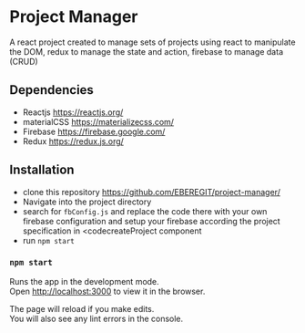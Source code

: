 # Project Manager
A react project created to manage sets of projects using react to manipulate the DOM, redux to manage the state and action, firebase to manage data (CRUD)

## Dependencies
* Reactjs https://reactjs.org/
* materialCSS https://materializecss.com/
* Firebase https://firebase.google.com/
* Redux https://redux.js.org/

## Installation
* clone this repository https://github.com/EBEREGIT/project-manager/
* Navigate into the project directory
* search for <code>fbConfig.js</code> and replace the code there with your own firebase configuration and setup your firebase according the project specification in <codecreateProject</code> component
* run <code>npm start</code>

### `npm start`

Runs the app in the development mode.<br>
Open [http://localhost:3000](http://localhost:3000) to view it in the browser.

The page will reload if you make edits.<br>
You will also see any lint errors in the console.

